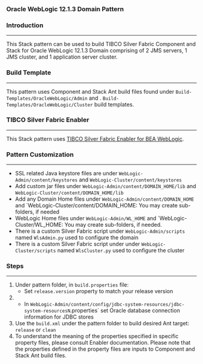 ### Oracle WebLogic 12.1.3 Domain Pattern

### Introduction
--------------------------------------
This Stack pattern can be used to build TIBCO Silver Fabric Component and Stack for Oracle WebLogic 12.1.3 Domain
comprising of 2 JMS servers, 1 JMS cluster, and 1 application server cluster. 

### Build Template
--------------------------

This pattern uses Component and Stack Ant build files found under  `Build-Templates/OracleWebLogic/Admin` and
. `Build-Templates/OracleWebLogic/Cluster` build templates.

### TIBCO Silver Fabric Enabler
------------------------------------------

This Stack pattern uses [TIBCO Silver Fabric Enabler for BEA WebLogic].

### Pattern Customization
-------------------------------------
* SSL related Java keystore files are under `WebLogic-Admin/content/keystores`  and `WebLogic-Cluster/content/keystores`
* Add custom jar files under `WebLogic-Admin/content/DOMAIN_HOME/lib` and `WebLogic-Cluster/content/DOMAIN_HOME/lib` 
* Add  any Domain Home files under `WebLogic-Admin/content/DOMAIN_HOME` and `WebLogic-Cluster/content/DOMAIN_HOME: You may create sub-folders, if needed
* WebLogic Home files under `WebLogic-Admin/WL_HOME` and `WebLogic-Cluster/WL_HOME: You may create sub-folders, if needed.
* There is a custom Silver Fabric script under `WebLogic-Admin/scripts`  named `WlsAdmin.py` used to configure the domain 
* There is a custom Silver Fabric script under under `WebLogic-Cluster/scripts`  named `WlsCluster.py` used to configure the cluster 


### Steps
--------------------------------------
1. Under pattern folder,  in  `build.properties` file:
	* Set `release.version` property to match your release version
2. * In `WebLogic-Admin/content/config/jdbc-system-resources/jdbc-system-resourcesN`.properties` set Oracle database connection information for JDBC stores
3. Use the `build.xml` under the pattern folder to build desired Ant target: `release` or `clean`
4. To understand the meaning of the properties specified in specific property files, please consult Enabler documentation. 
Please note that the properties defined in the  property files are inputs to Component and Stack Ant build files.

[TIBCO Silver Fabric Enabler for BEA WebLogic]: <https://docs.tibco.com/products/tibco-silver-fabric-enabler-for-bea-weblogic-5-6-0>
[TIBCO Silver Fabric Developer's Guide]:<https://docs.tibco.com/pub/silver_fabric/5.7.1/doc/pdf/TIB_silver_fabric_5.7.1_developers_guide.pdf>